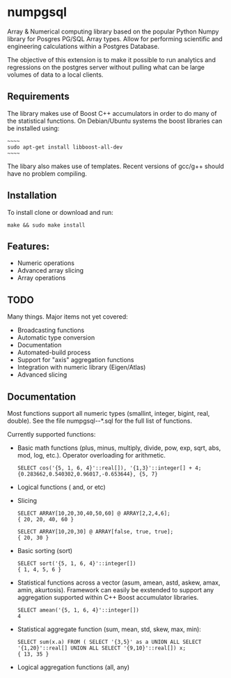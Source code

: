 # numpgsql
Array & Numerical computing library based on the popular Python Numpy library for Posgres PG/SQL Array types.  Allow for performing scientific and engineering calculations within a Postgres Database.

The objective of this extension is to make it possible to run analytics and regressions on the postgres server without pulling what can be large volumes of data to a local clients. 

## Requirements

The library makes use of Boost C++ accumulators in order to do many of the statistical functions. On Debian/Ubuntu systems the boost libraries can be installed using:

    ~~~~
    sudo apt-get install libboost-all-dev
    ~~~~

The libary also makes use of templates.  Recent versions of gcc/g++ should have no problem compiling.

## Installation

To install clone or download and run:
    
    make && sudo make install

## Features:
  * Numeric operations
  * Advanced array slicing     
  * Array operations

## TODO
Many things.  Major items not yet covered:
* Broadcasting functions
* Automatic type conversion 
* Documentation
* Automated-build process
* Support for "axis" aggregation functions
* Integration with numeric library (Eigen/Atlas)
* Advanced slicing

## Documentation
Most functions support all numeric types (smallint, integer, bigint, real, double). See the file numpgsql--*.sql for the full list of functions.

Currently supported functions:

* Basic math functions (plus, minus, multiply, divide, pow, exp, sqrt, abs, mod, log, etc.). Operator overloading for arithmetic.
    ~~~~
    SELECT cos('{5, 1, 6, 4}'::real[]), '{1,3}'::integer[] + 4;
    {0.283662,0.540302,0.96017,-0.653644}, {5, 7}
    ~~~~  

* Logical functions ( and, or etc)
* Slicing 
    ~~~~
    SELECT ARRAY[10,20,30,40,50,60] @ ARRAY[2,2,4,6];
    { 20, 20, 40, 60 }

    SELECT ARRAY[10,20,30] @ ARRAY[false, true, true];
    { 20, 30 }
    ~~~~

* Basic sorting (sort)
    ~~~~
    SELECT sort('{5, 1, 6, 4}'::integer[])
    { 1, 4, 5, 6 }
    ~~~~  

* Statistical functions across a vector  (asum, amean, astd, askew, amax, amin, akurtosis).  Framework can easily be exstended to support any aggregation supported within C++ Boost accumulator libraries.
    ~~~~
    SELECT amean('{5, 1, 6, 4}'::integer[])
    4
    ~~~~  

* Statistical aggregate function (sum, mean, std, skew, max, min):
    ~~~~
    SELECT sum(x.a) FROM ( SELECT '{3,5}' as a UNION ALL SELECT '{1,20}'::real[] UNION ALL SELECT '{9,10}'::real[]) x;
    { 13, 35 }
    ~~~~

* Logical aggregation functions (all, any)
